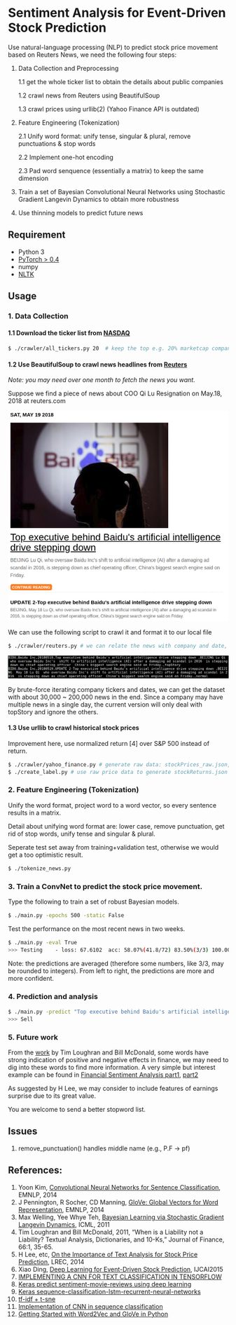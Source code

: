 # Sentiment Analysis for Event-Driven Stock Prediction
Use natural-language processing (NLP) to predict stock price movement based on Reuters News, we need the following four steps:

1. Data Collection and Preprocessing

    1.1 get the whole ticker list to obtain the details about public companies

    1.2 crawl news from Reuters using BeautifulSoup
    
    1.3 crawl prices using urllib(2) (Yahoo Finance API is outdated)

2. Feature Engineering (Tokenization)
  
    2.1 Unify word format: unify tense, singular & plural, remove punctuations & stop words
  
    2.2 Implement one-hot encoding
  
    2.3 Pad word senquence (essentially a matrix) to keep the same dimension
  
3. Train a set of Bayesian Convolutional Neural Networks using Stochastic Gradient Langevin Dynamics to obtain more robustness
4. Use thinning models to predict future news

## Requirement
* Python 3
* [PyTorch > 0.4](https://pytorch.org/)
* numpy
* [NLTK](https://www.nltk.org/install.html)


## Usage

### 1. Data Collection


#### 1.1 Download the ticker list from [NASDAQ](http://www.nasdaq.com/screening/companies-by-industry.aspx)

```bash
$ ./crawler/all_tickers.py 20  # keep the top e.g. 20% marketcap companies
```

#### 1.2 Use BeautifulSoup to crawl news headlines from [Reuters](http://www.reuters.com/finance/stocks/overview?symbol=FB.O)

*Note: you may need over one month to fetch the news you want.*

Suppose we find a piece of news about COO Qi Lu Resignation on May.18, 2018 at reuters.com

![](./imgs/baidu.PNG)

We can use the following script to crawl it and format it to our local file

```bash
$ ./crawler/reuters.py # we can relate the news with company and date, this is more precise than Bloomberg News
```

![](./imgs/111.png)

By brute-force iterating company tickers and dates, we can get the dataset with about 30,000 ~ 200,000 news in the end. Since a company may have multiple news in a single day, the current version will only deal with topStory and ignore the others.

#### 1.3 Use urllib to crawl historical stock prices
 
Improvement here, use normalized return [4] over S&P 500 instead of return.

```bash
$ ./crawler/yahoo_finance.py # generate raw data: stockPrices_raw.json, containing open, close, ..., adjClose
$ ./create_label.py # use raw price data to generate stockReturns.json
```

### 2. Feature Engineering (Tokenization)

Unify the word format, project word to a word vector, so every sentence results in a matrix.

Detail about unifying word format are: lower case, remove punctuation, get rid of stop words, unify tense and singular & plural.

Seperate test set away from training+validation test, otherwise we would get a too optimistic result.

```bash
$ ./tokenize_news.py
```

### 3. Train a ConvNet to predict the stock price movement. 

Type the following to train a set of robust Bayesian models.
```bash
$ ./main.py -epochs 500 -static False
```

Test the performance on the most recent news in two weeks.
```bash
$ ./main.py -eval True
>>> Testing    - loss: 67.6102  acc: 58.07%(41.8/72) 83.50%(3/3) 100.00%(0/0) 0.00%(0/0) 0.00%(0/0)
```
Note: the predictions are averaged (therefore some numbers, like 3/3, may be rounded to integers). From left to right, the predictions are more and more confident.

### 4. Prediction and analysis

```bash
$ ./main.py -predict "Top executive behind Baidu's artificial intelligence drive steps aside"
>>> Sell
```

### 5. Future work

From the [work](https://papers.ssrn.com/sol3/papers.cfm?abstract_id=1331573) by Tim Loughran and Bill McDonald, some words have strong indication of positive and negative effects in finance, we may need to dig into these words to find more information. A very simple but interest example can be found in [Financial Sentiment Analysis part1](http://francescopochetti.com/scrapying-around-web/), [part2](http://francescopochetti.com/financial-blogs-sentiment-analysis-part-crawling-web/)

As suggested by H Lee, we may consider to include features of earnings surprise due to its great value.

You are welcome to send a better stopword list.


## Issues
1. remove_punctuation() handles middle name (e.g., P.F -> pf)

## References:

1. Yoon Kim, [Convolutional Neural Networks for Sentence Classification](http://www.aclweb.org/anthology/D14-1181), EMNLP, 2014
2. J Pennington, R Socher, CD Manning, [GloVe: Global Vectors for Word Representation](http://www-nlp.stanford.edu/pubs/glove.pdf), EMNLP, 2014
3. Max Welling, Yee Whye Teh, [Bayesian Learning via Stochastic Gradient Langevin Dynamics](https://pdfs.semanticscholar.org/aeed/631d6a84100b5e9a021ec1914095c66de415.pdf), ICML, 2011
4. Tim Loughran and Bill McDonald, 2011, “When is a Liability not a Liability?  Textual Analysis, Dictionaries, and 10-Ks,” Journal of Finance, 66:1, 35-65.
5. H Lee, etc, [On the Importance of Text Analysis for Stock Price Prediction](http://nlp.stanford.edu/pubs/lrec2014-stock.pdf), LREC, 2014
6. Xiao Ding, [Deep Learning for Event-Driven Stock Prediction](http://ijcai.org/Proceedings/15/Papers/329.pdf), IJCAI2015
7. [IMPLEMENTING A CNN FOR TEXT CLASSIFICATION IN TENSORFLOW](http://www.wildml.com/2015/12/implementing-a-cnn-for-text-classification-in-tensorflow/)
8. [Keras predict sentiment-movie-reviews using deep learning](http://machinelearningmastery.com/predict-sentiment-movie-reviews-using-deep-learning/)
9. [Keras sequence-classification-lstm-recurrent-neural-networks](http://machinelearningmastery.com/sequence-classification-lstm-recurrent-neural-networks-python-keras/)
10. [tf-idf + t-sne](https://github.com/lazyprogrammer/machine_learning_examples/blob/master/nlp_class2/tfidf_tsne.py)
11. [Implementation of CNN in sequence classification](https://github.com/dennybritz/cnn-text-classification-tf)
12. [Getting Started with Word2Vec and GloVe in Python](http://textminingonline.com/getting-started-with-word2vec-and-glove-in-python)
